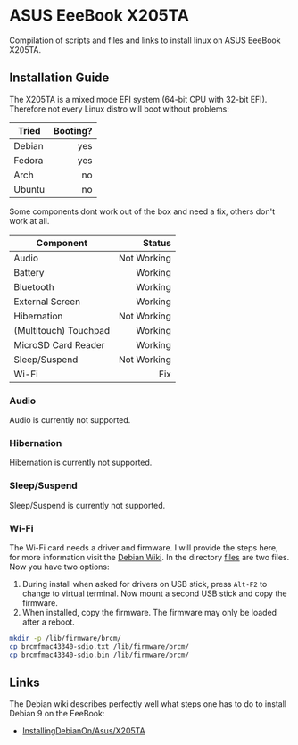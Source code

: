 # ASUS EeeBook X205TA
Compilation of scripts and files and links to install linux on ASUS EeeBook X205TA.

## Installation Guide
The X205TA is a mixed mode EFI system (64-bit CPU with 32-bit EFI).
Therefore not every Linux distro will boot without problems:

| Tried  | Booting? |
| ------ | --------:|
| Debian | yes      |
| Fedora | yes      |
| Arch   | no       |
| Ubuntu | no       |

Some components dont work out of the box and need a fix, others don't work at all.

| Component             | Status      |
| --------------------- | -----------:|
| Audio                 | Not Working |
| Battery               |     Working |
| Bluetooth             |     Working |
| External Screen       |     Working |
| Hibernation           | Not Working |
| (Multitouch) Touchpad |     Working |
| MicroSD Card Reader   |     Working |
| Sleep/Suspend         | Not Working |
| Wi-Fi                 |         Fix |

### Audio
Audio is currently not supported.

### Hibernation
Hibernation is currently not supported.

### Sleep/Suspend
Sleep/Suspend is currently not supported.

### Wi-Fi
The Wi-Fi card needs a driver and firmware. I will provide the steps here,
for more information visit the [Debian Wiki][installingdebianon].
In the directory [files](files) are two files.
Now you have two options:
1. During install when asked for drivers on USB stick, press `Alt-F2` to change to
virtual terminal.
Now mount a second USB stick and copy the firmware.
2. When installed, copy the firmware.
The firmware may only be loaded after a reboot.

```bash
mkdir -p /lib/firmware/brcm/
cp brcmfmac43340-sdio.txt /lib/firmware/brcm/
cp brcmfmac43340-sdio.bin /lib/firmware/brcm/
```

## Links
The Debian wiki describes perfectly well what steps one has to do to install Debian 9 on the EeeBook:
- [InstallingDebianOn/Asus/X205TA][installingdebianon]


[installingdebianon]: https://wiki.debian.org/InstallingDebianOn/Asus/X205TA
